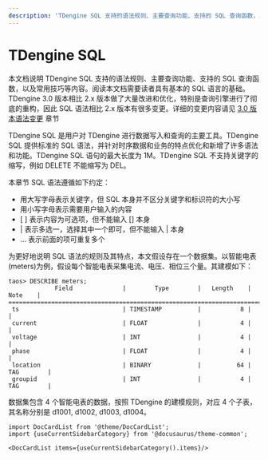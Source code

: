```yaml
---
description: 'TDengine SQL 支持的语法规则、主要查询功能、支持的 SQL 查询函数，以及常用技巧等内容'
---
```


# TDengine SQL

本文档说明 TDengine SQL 支持的语法规则、主要查询功能、支持的 SQL 查询函数，以及常用技巧等内容。阅读本文档需要读者具有基本的 SQL 语言的基础。TDengine 3.0 版本相比 2.x 版本做了大量改进和优化，特别是查询引擎进行了彻底的重构，因此 SQL 语法相比 2.x 版本有很多变更。详细的变更内容请见 [3.0 版本语法变更](/taos-sql/changes) 章节

TDengine SQL 是用户对 TDengine 进行数据写入和查询的主要工具。TDengine SQL 提供标准的 SQL 语法，并针对时序数据和业务的特点优化和新增了许多语法和功能。TDengine SQL 语句的最大长度为 1M。TDengine SQL 不支持关键字的缩写，例如 DELETE 不能缩写为 DEL。

本章节 SQL 语法遵循如下约定：

- 用大写字母表示关键字，但 SQL 本身并不区分关键字和标识符的大小写
- 用小写字母表示需要用户输入的内容
- \[ \] 表示内容为可选项，但不能输入 [] 本身
- | 表示多选一，选择其中一个即可，但不能输入 | 本身
- … 表示前面的项可重复多个

为更好地说明 SQL 语法的规则及其特点，本文假设存在一个数据集。以智能电表(meters)为例，假设每个智能电表采集电流、电压、相位三个量。其建模如下：

```
taos> DESCRIBE meters;
             Field              |        Type        |   Length    |    Note    |
=================================================================================
 ts                             | TIMESTAMP          |           8 |            |
 current                        | FLOAT              |           4 |            |
 voltage                        | INT                |           4 |            |
 phase                          | FLOAT              |           4 |            |
 location                       | BINARY             |          64 | TAG        |
 groupid                        | INT                |           4 | TAG        |
```

数据集包含 4 个智能电表的数据，按照 TDengine 的建模规则，对应 4 个子表，其名称分别是 d1001, d1002, d1003, d1004。

```mdx-code-block
import DocCardList from '@theme/DocCardList';
import {useCurrentSidebarCategory} from '@docusaurus/theme-common';

<DocCardList items={useCurrentSidebarCategory().items}/>
```
